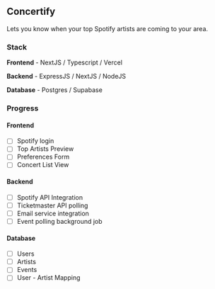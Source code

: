 ## Concertify

Lets you know when your top Spotify artists are coming to your area.

### Stack

**Frontend** - NextJS / Typescript / Vercel

**Backend** - ExpressJS / NextJS / NodeJS

**Database** - Postgres / Supabase

### Progress

#### Frontend

- [ ] Spotify login
- [ ] Top Artists Preview
- [ ] Preferences Form
- [ ] Concert List View

#### Backend

- [ ] Spotify API Integration
- [ ] Ticketmaster API polling
- [ ] Email service integration
- [ ] Event polling background job

#### Database

- [ ] Users
- [ ] Artists
- [ ] Events
- [ ] User - Artist Mapping
